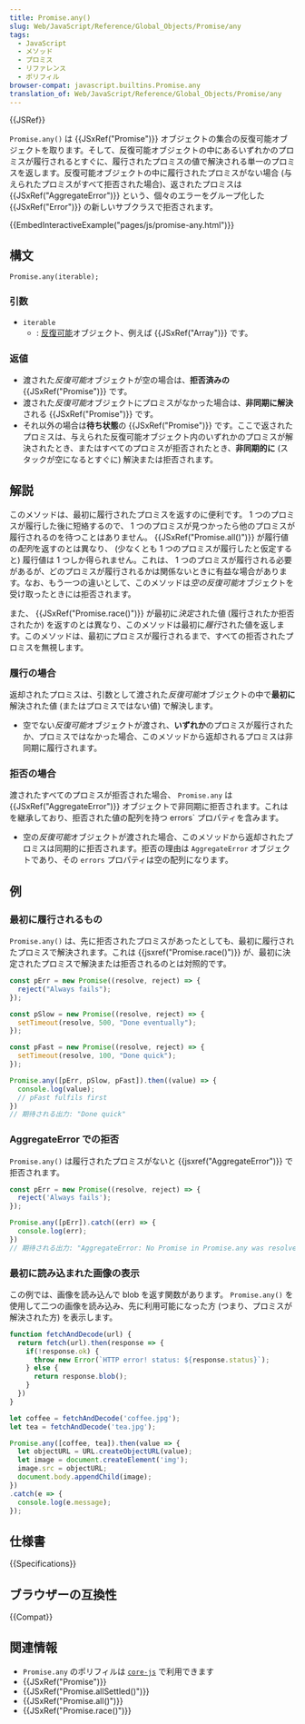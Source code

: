 ```yaml
---
title: Promise.any()
slug: Web/JavaScript/Reference/Global_Objects/Promise/any
tags:
  - JavaScript
  - メソッド
  - プロミス
  - リファレンス
  - ポリフィル
browser-compat: javascript.builtins.Promise.any
translation_of: Web/JavaScript/Reference/Global_Objects/Promise/any
---
```

{{JSRef}}

`Promise.any()` は {{JSxRef("Promise")}} オブジェクトの集合の反復可能オブジェクトを取ります。そして、反復可能オブジェクトの中にあるいずれかのプロミスが履行されるとすぐに、履行されたプロミスの値で解決される単一のプロミスを返します。反復可能オブジェクトの中に履行されたプロミスがない場合 (与えられたプロミスがすべて拒否された場合)、返されたプロミスは {{JSxRef("AggregateError")}} という、個々のエラーをグループ化した {{JSxRef("Error")}} の新しいサブクラスで拒否されます。

{{EmbedInteractiveExample("pages/js/promise-any.html")}}

## 構文

    Promise.any(iterable);

### 引数

- `iterable`
  - : [反復可能](/ja/docs/Web/JavaScript/Reference/Iteration_protocols#反復可能_iterable_プロトコル)オブジェクト、例えば {{JSxRef("Array")}} です。

### 返値

- 渡された*反復可能*オブジェクトが空の場合は、**拒否済みの** {{JSxRef("Promise")}} です。
- 渡された*反復可能*オブジェクトにプロミスがなかった場合は、**非同期に解決**される {{JSxRef("Promise")}} です。
- それ以外の場合は**待ち状態**の {{JSxRef("Promise")}} です。ここで返されたプロミスは、与えられた反復可能オブジェクト内のいずれかのプロミスが解決されたとき、またはすべてのプロミスが拒否されたとき、**非同期的に** (スタックが空になるとすぐに) 解決または拒否されます。

## 解説

このメソッドは、最初に履行されたプロミスを返すのに便利です。 1 つのプロミスが履行した後に短絡するので、 1 つのプロミスが見つかったら他のプロミスが履行されるのを待つことはありません。 {{JSxRef("Promise.all()")}} が履行値の*配列*を返すのとは異なり、 (少なくとも 1 つのプロミスが履行したと仮定すると) 履行値は 1 つしか得られません。これは、 1 つのプロミスが履行される必要があるが、どのプロミスが履行されるかは関係ないときに有益な場合があります。なお、もう一つの違いとして、このメソッドは*空の反復可能*オブジェクトを受け取ったときには拒否されます。

また、 {{JSxRef("Promise.race()")}} が最初に*決定*された値 (履行されたか拒否されたか) を返すのとは異なり、このメソッドは最初に*履行*された値を返します。このメソッドは、最初にプロミスが履行されるまで、すべての拒否されたプロミスを無視します。

### 履行の場合

返却されたプロミスは、引数として渡された*反復可能*オブジェクトの中で**最初に**解決された値 (またはプロミスではない値) で解決します。

- 空でない*反復可能*オブジェクトが渡され、**いずれか**のプロミスが履行されたか、プロミスではなかった場合、このメソッドから返却されるプロミスは非同期に履行されます。

### 拒否の場合

渡されたすべてのプロミスが拒否された場合、 `Promise.any` は {{JSxRef("AggregateError")}} オブジェクトで非同期に拒否されます。これはを継承しており、拒否された値の配列を持つ errors` プロパティを含みます。

- 空の*反復可能*オブジェクトが渡された場合、このメソッドから返却されたプロミスは同期的に拒否されます。拒否の理由は `AggregateError` オブジェクトであり、その `errors` プロパティは空の配列になります。

## 例

### 最初に履行されるもの

`Promise.any()` は、先に拒否されたプロミスがあったとしても、最初に履行されたプロミスで解決されます。これは {{jsxref("Promise.race()")}} が、最初に決定されたプロミスで解決または拒否されるのとは対照的です。

```js
const pErr = new Promise((resolve, reject) => {
  reject("Always fails");
});

const pSlow = new Promise((resolve, reject) => {
  setTimeout(resolve, 500, "Done eventually");
});

const pFast = new Promise((resolve, reject) => {
  setTimeout(resolve, 100, "Done quick");
});

Promise.any([pErr, pSlow, pFast]).then((value) => {
  console.log(value);
  // pFast fulfils first
})
// 期待される出力: "Done quick"
```

### AggregateError での拒否

`Promise.any()` は履行されたプロミスがないと {{jsxref("AggregateError")}} で拒否されます。

```js
const pErr = new Promise((resolve, reject) => {
  reject('Always fails');
});

Promise.any([pErr]).catch((err) => {
  console.log(err);
})
// 期待される出力: "AggregateError: No Promise in Promise.any was resolved"
```

### 最初に読み込まれた画像の表示

この例では、画像を読み込んで blob を返す関数があります。 `Promise.any()` を使用して二つの画像を読み込み、先に利用可能になった方 (つまり、プロミスが解決された方) を表示します。

```js
function fetchAndDecode(url) {
  return fetch(url).then(response => {
    if(!response.ok) {
      throw new Error(`HTTP error! status: ${response.status}`);
    } else {
      return response.blob();
    }
  })
}

let coffee = fetchAndDecode('coffee.jpg');
let tea = fetchAndDecode('tea.jpg');

Promise.any([coffee, tea]).then(value => {
  let objectURL = URL.createObjectURL(value);
  let image = document.createElement('img');
  image.src = objectURL;
  document.body.appendChild(image);
})
.catch(e => {
  console.log(e.message);
});
```

## 仕様書

{{Specifications}}

## ブラウザーの互換性

{{Compat}}

## 関連情報

- `Promise.any` のポリフィルは [`core-js`](https://github.com/zloirock/core-js#ecmascript-promise) で利用できます
- {{JSxRef("Promise")}}
- {{JSxRef("Promise.allSettled()")}}
- {{JSxRef("Promise.all()")}}
- {{JSxRef("Promise.race()")}}
